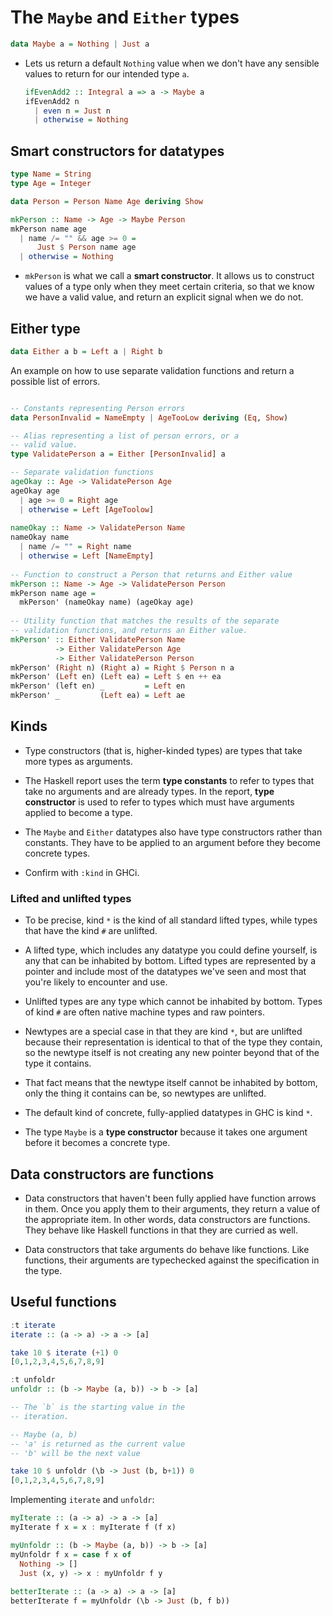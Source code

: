 # The `Maybe` and `Either` types

```haskell
data Maybe a = Nothing | Just a 
```

- Lets us return a default `Nothing` value when we don't have any 
  sensible values to return for our intended type `a`.
  
  ```haskell 
  ifEvenAdd2 :: Integral a => a -> Maybe a 
  ifEvenAdd2 n 
    | even n = Just n 
    | otherwise = Nothing  
  ```

## Smart constructors for datatypes 

```haskell 
type Name = String 
type Age = Integer 

data Person = Person Name Age deriving Show 

mkPerson :: Name -> Age -> Maybe Person 
mkPerson name age 
  | name /= "" && age >= 0 = 
      Just $ Person name age 
  | otherwise = Nothing
```

- `mkPerson` is what we call a **smart constructor**. It allows us 
  to construct values of a type only when they meet certain criteria,
  so that we know we have a valid value, and return an explicit 
  signal when we do not.

## Either type 

```haskell
data Either a b = Left a | Right b
```

An example on how to use separate validation functions and return 
a possible list of errors.

```haskell 

-- Constants representing Person errors
data PersonInvalid = NameEmpty | AgeTooLow deriving (Eq, Show)

-- Alias representing a list of person errors, or a 
-- valid value. 
type ValidatePerson a = Either [PersonInvalid] a

-- Separate validation functions 
ageOkay :: Age -> ValidatePerson Age 
ageOkay age
  | age >= 0 = Right age 
  | otherwise = Left [AgeToolow]
  
nameOkay :: Name -> ValidatePerson Name
nameOkay name 
  | name /= "" = Right name 
  | otherwise = Left [NameEmpty]
  
-- Function to construct a Person that returns and Either value
mkPerson :: Name -> Age -> ValidatePerson Person 
mkPerson name age = 
  mkPerson' (nameOkay name) (ageOkay age)
  
-- Utility function that matches the results of the separate 
-- validation functions, and returns an Either value.
mkPerson' :: Either ValidatePerson Name 
          -> Either ValidatePerson Age 
          -> Either ValidatePerson Person 
mkPerson' (Right n) (Right a) = Right $ Person n a
mkPerson' (Left en) (Left ea) = Left $ en ++ ea
mkPerson' (left en) _         = Left en
mkPerson' _         (Left ea) = Left ae
```

## Kinds

- Type constructors (that is, higher-kinded types) are types that take 
  more types as arguments. 
  
- The Haskell report uses the term __type constants__ to refer to types 
  that take no arguments and are already types. In the report, __type 
  constructor__ is used to refer to types which must have arguments 
  applied to become a type.

- The `Maybe` and `Either` datatypes also have type constructors rather 
  than constants. They have to be applied to an argument before they 
  become concrete types. 
  
- Confirm with `:kind` in GHCi.

### Lifted and unlifted types 

- To be precise, kind `*` is the kind of all standard lifted types, 
  while types that have the kind `#` are unlifted.
  
- A lifted type, which includes any datatype you could define yourself,
  is any that can be inhabited by bottom. Lifted types are represented 
  by a pointer and include most of the datatypes we've seen and most 
  that you're likely to encounter and use.
  
- Unlifted types are any type which cannot be inhabited by bottom. 
  Types of kind `#` are often native machine types and raw pointers.
  
- Newtypes are a special case in that they are kind `*`, but are 
  unlifted because their representation is identical to that of the 
  type they contain, so the newtype itself is not creating any new 
  pointer beyond that of the type it contains.
  
- That fact means that the newtype itself cannot be inhabited by 
  bottom, only the thing it contains can be, so newtypes are unlifted.
  
- The default kind of concrete, fully-applied datatypes in GHC is 
  kind `*`.
  
- The type `Maybe` is a __type constructor__ because it takes one 
  argument before it becomes a concrete type.

## Data constructors are functions 

- Data constructors that haven't been fully applied have function 
  arrows in them. Once you apply them to their arguments, they return 
  a value of the appropriate item. In other words, data constructors 
  are functions. They behave like Haskell functions in that they are 
  curried as well.
  
- Data constructors that take arguments do behave like functions.
  Like functions, their arguments are typechecked against the 
  specification in the type.
  
## Useful functions 

```haskell 
:t iterate
iterate :: (a -> a) -> a -> [a]

take 10 $ iterate (+1) 0
[0,1,2,3,4,5,6,7,8,9]

:t unfoldr 
unfoldr :: (b -> Maybe (a, b)) -> b -> [a]

-- The `b` is the starting value in the 
-- iteration.

-- Maybe (a, b)
-- 'a' is returned as the current value 
-- 'b' will be the next value 

take 10 $ unfoldr (\b -> Just (b, b+1)) 0
[0,1,2,3,4,5,6,7,8,9]
```

Implementing `iterate` and `unfoldr`:

```haskell 
myIterate :: (a -> a) -> a -> [a]
myIterate f x = x : myIterate f (f x)

myUnfoldr :: (b -> Maybe (a, b)) -> b -> [a]
myUnfoldr f x = case f x of
  Nothing -> []
  Just (x, y) -> x : myUnfoldr f y
  
betterIterate :: (a -> a) -> a -> [a]
betterIterate f = myUnfoldr (\b -> Just (b, f b))
```

